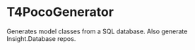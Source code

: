# T4PocoGenerator

Generates model classes from a SQL database.  Also generate Insight.Database repos.

